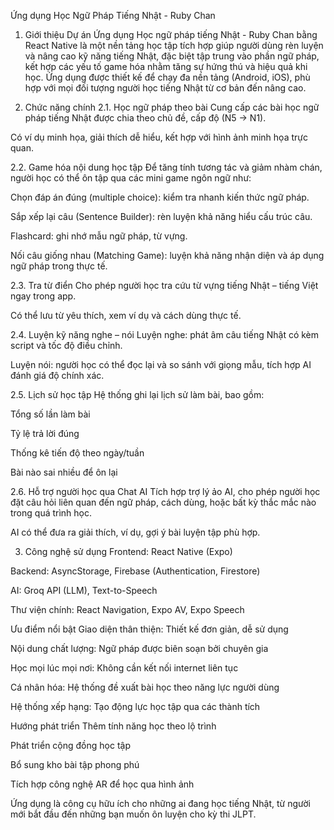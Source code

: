 Ứng dụng Học Ngữ Pháp Tiếng Nhật - Ruby Chan
1. Giới thiệu Dự án
Ứng dụng Học ngữ pháp tiếng Nhật - Ruby Chan bằng React Native là một nền tảng học tập tích hợp giúp người dùng rèn luyện và nâng cao kỹ năng tiếng Nhật, đặc biệt tập trung vào phần ngữ pháp, kết hợp các yếu tố game hóa nhằm tăng sự hứng thú và hiệu quả khi học. Ứng dụng được thiết kế để chạy đa nền tảng (Android, iOS), phù hợp với mọi đối tượng người học tiếng Nhật từ cơ bản đến nâng cao.

2. Chức năng chính
2.1. Học ngữ pháp theo bài
Cung cấp các bài học ngữ pháp tiếng Nhật được chia theo chủ đề, cấp độ (N5 → N1).

Có ví dụ minh họa, giải thích dễ hiểu, kết hợp với hình ảnh minh họa trực quan.

2.2. Game hóa nội dung học tập
Để tăng tính tương tác và giảm nhàm chán, người học có thể ôn tập qua các mini game ngôn ngữ như:

Chọn đáp án đúng (multiple choice): kiểm tra nhanh kiến thức ngữ pháp.

Sắp xếp lại câu (Sentence Builder): rèn luyện khả năng hiểu cấu trúc câu.

Flashcard: ghi nhớ mẫu ngữ pháp, từ vựng.

Nối câu giống nhau (Matching Game): luyện khả năng nhận diện và áp dụng ngữ pháp trong thực tế.

2.3. Tra từ điển
Cho phép người học tra cứu từ vựng tiếng Nhật – tiếng Việt ngay trong app.

Có thể lưu từ yêu thích, xem ví dụ và cách dùng thực tế.

2.4. Luyện kỹ năng nghe – nói
Luyện nghe: phát âm câu tiếng Nhật có kèm script và tốc độ điều chỉnh.

Luyện nói: người học có thể đọc lại và so sánh với giọng mẫu, tích hợp AI đánh giá độ chính xác.

2.5. Lịch sử học tập
Hệ thống ghi lại lịch sử làm bài, bao gồm:

Tổng số lần làm bài

Tỷ lệ trả lời đúng

Thống kê tiến độ theo ngày/tuần

Bài nào sai nhiều để ôn lại

2.6. Hỗ trợ người học qua Chat AI
Tích hợp trợ lý ảo AI, cho phép người học đặt câu hỏi liên quan đến ngữ pháp, cách dùng, hoặc bất kỳ thắc mắc nào trong quá trình học.

AI có thể đưa ra giải thích, ví dụ, gợi ý bài luyện tập phù hợp.

3. Công nghệ sử dụng
Frontend: React Native (Expo)

Backend: AsyncStorage, Firebase (Authentication, Firestore)

AI: Groq API (LLM), Text-to-Speech

Thư viện chính: React Navigation, Expo AV, Expo Speech

Ưu điểm nổi bật
Giao diện thân thiện: Thiết kế đơn giản, dễ sử dụng

Nội dung chất lượng: Ngữ pháp được biên soạn bởi chuyên gia

Học mọi lúc mọi nơi: Không cần kết nối internet liên tục

Cá nhân hóa: Hệ thống đề xuất bài học theo năng lực người dùng

Hệ thống xếp hạng: Tạo động lực học tập qua các thành tích

Hướng phát triển
Thêm tính năng học theo lộ trình

Phát triển cộng đồng học tập

Bổ sung kho bài tập phong phú

Tích hợp công nghệ AR để học qua hình ảnh

Ứng dụng là công cụ hữu ích cho những ai đang học tiếng Nhật, từ người mới bắt đầu đến những bạn muốn ôn luyện cho kỳ thi JLPT.
